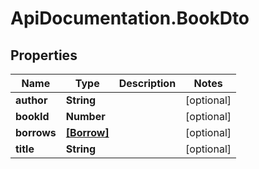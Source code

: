 # ApiDocumentation.BookDto

## Properties

Name | Type | Description | Notes
------------ | ------------- | ------------- | -------------
**author** | **String** |  | [optional] 
**bookId** | **Number** |  | [optional] 
**borrows** | [**[Borrow]**](Borrow.md) |  | [optional] 
**title** | **String** |  | [optional] 


